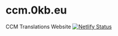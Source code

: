 # ccm.0kb.eu
CCM Translations Website
[![Netlify Status](https://api.netlify.com/api/v1/badges/f167510d-cbb5-49aa-8c8d-542694f6b7ba/deploy-status)](https://app.netlify.com/sites/ccm-beta/deploys)
